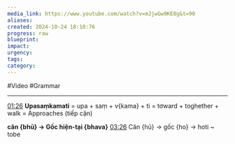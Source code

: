 ```yaml
---
media_link: https://www.youtube.com/watch?v=mJjwGw9KE8g&t=90
aliases: 
created: 2024-10-24 18:10:76
progress: raw
blueprint: 
impact: 
urgency: 
tags: 
category:
---
```

#Video
#Grammar 

---
[01:26](https://www.youtube.com/watch?t=86&v=mJjwGw9KE8g)
**Upasaṃkamati**
= upa + saṃ + v{kama} + ti
= tơward + toghether + walk
= Approaches (tiếp cận)

**căn {bhū} -> Gốc hiện-tại {bhava}** 
[03:26](https://www.youtube.com/watch?t=206&v=mJjwGw9KE8g)
Căn {hū} -> gốc {ho} -> hoti ~ tobe

